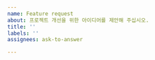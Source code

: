 ```yaml
---
name: Feature request
about: 프로젝트 개선을 위한 아이디어를 제안해 주십시오.
title: ''
labels: ''
assignees: ask-to-answer

---
```



